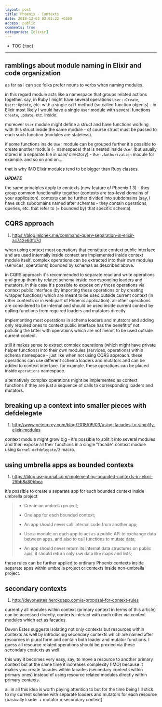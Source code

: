 ```yaml
---
layout: post
title: Phoenix - Contexts
date: 2018-12-03 02:02:22 +0300
access: public
comments: true
categories: [elixir]
---
```


<!-- more -->

* TOC
{:toc}
<hr>

ramblings about module naming in Elixir and code organization
-------------------------------------------------------------

as far as I can see folks prefer nouns to verbs when naming modules.

in this regard module acts like a namespace that groups related actions together.
say, in Ruby I might have several operations `User::Create`, `User::Update`, etc.
with a single `call` method (so called function objects) - in Elixir most likely
I would have a single `User` module with several functions `create`, `update`,
etc. inside.

moreover `User` module might define a struct and have functions working with
this struct inside the same module - of course struct must be passed to each
such function (modules are stateless).

if some functions inside `User` module can be grouped further it's possible to
create another module (= namespace) that is nested inside `User` (but usually
stored in a separate file in _user/_ directory) - `User.Authorization` module
for example. and so on and on...

that is why IMO Elixir modules tend to be bigger than Ruby classes.

***UPDATE***

the same principles apply to contexts (new feature of Phoenix 1.3) - they
group common functionality together (contexts are top-level domains of your
applicaiton). contexts can be further divided into subdomains (say, I have
such subdomains named after schemas - they contain operations, queries, etc.
that refer to (= bounded by) that specific schema).

CQRS approach
-------------

1. <https://blog.lelonek.me/command-query-separation-in-elixir-ac742e60fc7d>

when using context most operations that constitute context public interface
and are used internally inside context are implemented inside context module
itself. complex operations can be extracted into their own modules (services,
operations) bounded by schemas as described above.

in CQRS approach it's recommended to separate read and write operations and
group them by related schema inside corresponding loaders and mutators. in
this case it's possible to expose only those operations via context public
interface (by importing these operations or by creating wrapper functions)
which are meant to be used outside current context (in other contexts or in
web part of Phoenix application). all other operations are considered to be
internal and should be used inside current context by calling functions from
required loaders and mutators directly.

implementing most operations in schema loaders and mutators and adding only
required ones to context public interface has the benefit of not polluting
the latter with operations which are not meant to be used outside current
context.

still it makes sense to extract complex operations (which might have private
helper functions) into their own modules (services, operations) within schema
namespace - just like when not using CQRS approach. these operations can use
different schema loaders and mutators and can be added to context interface.
for example, these operations can be placed inside `operations` namespace.

alternatively complex operations might be implemented as context functions
if they are just a sequence of calls to corresponding loaders and mutators.

breaking up a context into smaller pieces with defdelegate
----------------------------------------------------------

1. <http://www.petecorey.com/blog/2018/09/03/using-facades-to-simplify-elixir-modules>

context module might grow big - it's possible to split it into several modules
and then expose all their functions in a single "facade" context module using
`Kernel.defdelegate/2` macro.

using umbrella apps as bounded contexts
---------------------------------------

1. <https://blog.usejournal.com/implementing-bounded-contexts-in-elixir-25bb8a80bbca>

it's possible to create a separate app for each bounded context inside umbrella
project:

> - Create an umbrella project;
>
> - One app for each bounded context;
>
> - An app should never call internal code from another app;
>
> - Use a module on each app to act as a public API to exchange data between
>   apps, and also to call functions to mutate data;
>
> - An app should never return its internal data structures on public apis,
>   it should return only raw data like maps and lists;

these rules can be further applied to ordinary Phoenix contexts inside separate
apps within umbrella project or contexts inside non-umbrella project.

secondary contexts
------------------

1. <http://devonestes.herokuapp.com/a-proposal-for-context-rules>

currently all modules within context (primary context in terms of this article)
can be accessed directly, contexts interact with each other via context modules
which act as facades.

Devon Estes suggests isolating not only contexts but resources within contexts
as well by introducing secondary contexts which are named after resources in
plural form and contain both loader and mutator functions. I guess all resource
related operations should be proxied via these secondary contexts as well.

this way it becomes very easy, say, to move a resource to another primary
context but at the same time it increases complexity (IMO) because it makes
you create facades within facades (secondary contexts within primary ones)
instead of using resource related modules directly within primary contexts.

all in all this idea is worth paying attention to but for the time being I'll
stick to my current scheme with separate loaders and mutators for each resource
(basically loader + mutator = secondary context).
